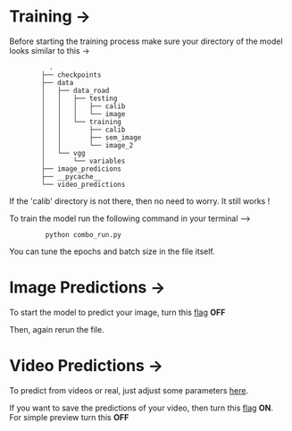 # Training ->

Before starting the training process make sure your directory of the model looks similar to this ->

              .
            ├── checkpoints
            ├── data
            │   ├── data_road
            │   │   ├── testing
            │   │   │   ├── calib
            │   │   │   └── image
            │   │   └── training
            │   │       ├── calib
            │   │       ├── sem_image
            │   │       └── image_2
            │   └── vgg
            │       └── variables
            ├── image_predicions
            ├── __pycache__
            └── video_predictions




If the 'calib' directory is not there, then no need to worry. It still works !

To train the model run the following command in your terminal -->

             python combo_run.py

You can tune the epochs and batch size in the file itself.

# Image Predictions ->

To start the model to predict your image, turn this <a href = "https://github.com/AYUSH-ISHAN/Road_Segmentation/blob/621e1b68aedc96cc703d4127c66e6254d69866f9/FCN_combo/combo_run.py#L155">flag</a> <B>OFF</B>

Then, again rerun the file.

# Video Predictions ->

To predict from videos or real, just adjust some parameters <a href = "https://github.com/AYUSH-ISHAN/Road_Segmentation/blob/621e1b68aedc96cc703d4127c66e6254d69866f9/FCN_combo/combo_test.py#L10">here</a>.

If you want to save the predictions of your video, then turn this <a href = "https://github.com/AYUSH-ISHAN/Road_Segmentation/blob/621e1b68aedc96cc703d4127c66e6254d69866f9/FCN_combo/combo_test.py#L6">flag</a> <B>ON</B>.<br>
For simple preview turn this <B>OFF</B>
